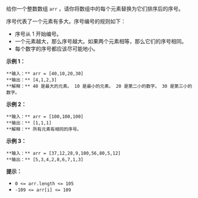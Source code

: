 给你一个整数数组 `arr` ，请你将数组中的每个元素替换为它们排序后的序号。

序号代表了一个元素有多大。序号编号的规则如下：

  * 序号从 1 开始编号。
  * 一个元素越大，那么序号越大。如果两个元素相等，那么它们的序号相同。
  * 每个数字的序号都应该尽可能地小。



**示例 1：**

    
    
    **输入：** arr = [40,10,20,30]
    **输出：** [4,1,2,3]
    **解释：** 40 是最大的元素。 10 是最小的元素。 20 是第二小的数字。 30 是第三小的数字。

**示例 2：**

    
    
    **输入：** arr = [100,100,100]
    **输出：** [1,1,1]
    **解释：** 所有元素有相同的序号。
    

**示例 3：**

    
    
    **输入：** arr = [37,12,28,9,100,56,80,5,12]
    **输出：** [5,3,4,2,8,6,7,1,3]
    



**提示：**

  * `0 <= arr.length <= 105`
  * `-109 <= arr[i] <= 109`

